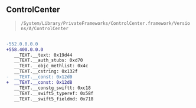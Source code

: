 ## ControlCenter

> `/System/Library/PrivateFrameworks/ControlCenter.framework/Versions/A/ControlCenter`

```diff

-552.0.0.0.0
+558.400.0.0.0
   __TEXT.__text: 0x19d44
   __TEXT.__auth_stubs: 0xd70
   __TEXT.__objc_methlist: 0x4c
   __TEXT.__cstring: 0x132f
-  __TEXT.__const: 0x12d0
+  __TEXT.__const: 0x12d8
   __TEXT.__constg_swiftt: 0xc18
   __TEXT.__swift5_typeref: 0x58f
   __TEXT.__swift5_fieldmd: 0x718

```

